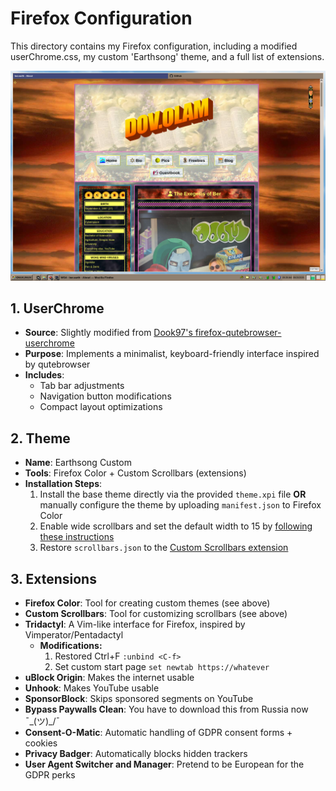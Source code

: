 # Firefox Configuration

This directory contains my Firefox configuration, including a modified userChrome.css, my custom 'Earthsong' theme, and a full list of extensions.

![Screenshot](screenshot.png)

## 1. UserChrome
- **Source**: Slightly modified from [Dook97's firefox-qutebrowser-userchrome](https://github.com/Dook97/firefox-qutebrowser-userchrome)
- **Purpose**: Implements a minimalist, keyboard-friendly interface inspired by qutebrowser
- **Includes**:
  - Tab bar adjustments
  - Navigation button modifications
  - Compact layout optimizations

## 2. Theme
- **Name**: Earthsong Custom
- **Tools**: Firefox Color + Custom Scrollbars (extensions)
- **Installation Steps**:
  1. Install the base theme directly via the provided `theme.xpi` file **OR** manually configure the theme by uploading `manifest.json` to Firefox Color
  2. Enable wide scrollbars and set the default width to 15 by [following these instructions](https://github.com/WesleyBranton/Custom-Scrollbar/wiki/How-to-enable-wide-scrollbars-on-Firefox)
  3. Restore `scrollbars.json` to the [Custom Scrollbars extension](https://github.com/WesleyBranton/Custom-Scrollbar)

## 3. Extensions
- **Firefox Color**: Tool for creating custom themes (see above)
- **Custom Scrollbars**: Tool for customizing scrollbars (see above)
- **Tridactyl**: A Vim-like interface for Firefox, inspired by Vimperator/Pentadactyl
  - **Modifications:**
    1. Restored Ctrl+F `:unbind <C-f>`
    2. Set custom start page `set newtab https://whatever`
- **uBlock Origin**: Makes the internet usable
- **Unhook**: Makes YouTube usable
- **SponsorBlock**: Skips sponsored segments on YouTube
- **Bypass Paywalls Clean**: You have to download this from Russia now ¯\_(ツ)_/¯
- **Consent-O-Matic**: Automatic handling of GDPR consent forms + cookies
- **Privacy Badger**: Automatically blocks hidden trackers
- **User Agent Switcher and Manager**: Pretend to be European for the GDPR perks 
